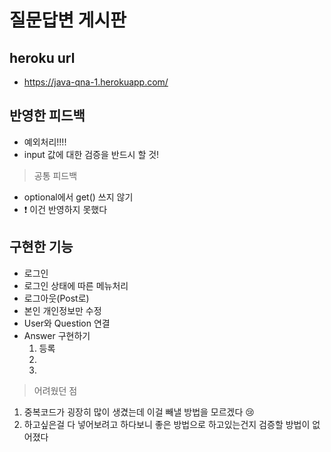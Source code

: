 # 질문답변 게시판
## heroku url
- https://java-qna-1.herokuapp.com/

## 반영한 피드백
- 예외처리!!!!
- input 값에 대한 검증을 반드시 할 것!

> 공통 피드백
- optional에서 get() 쓰지 않기
- :exclamation: 이건 반영하지 못했다

## 구현한 기능
- 로그인
- 로그인 상태에 따른 메뉴처리
- 로그아웃(Post로)
- 본인 개인정보만 수정
- User와 Question 연결
- Answer 구현하기
    1. 등록
    2. 
    3.

> 어려웠던 점
1. 중복코드가 굉장히 많이 생겼는데 이걸 빼낼 방법을 모르겠다 :cry:
2. 하고싶은걸 다 넣어보려고 하다보니 좋은 방법으로 하고있는건지 검증할 방법이 없어졌다
